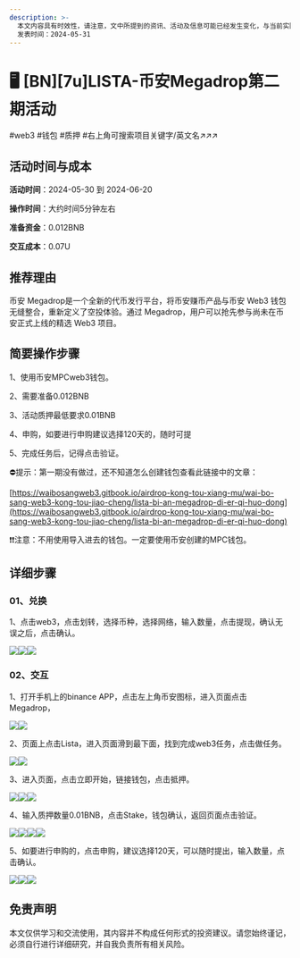 ```yaml
---
description: >-
  本文内容具有时效性，请注意，文中所提到的资讯、活动及信息可能已经发生变化，与当前实际情况有所不同。我们建议您在做出任何决策之前，始终进行自主研究和验证。
  发表时间：2024-05-31
---
```


# 🖥️ \[BN]\[7u]LISTA-币安Megadrop第二期活动

\#web3 #钱包 #质押 #右上角可搜索项目关键字/英文名↗↗↗

## 活动时间与成本 <a href="#huo-dong-shi-jian-yu-cheng-ben" id="huo-dong-shi-jian-yu-cheng-ben"></a>

**活动时间**：2024-05-30 到 2024-06-20

**操作时间**：大约时间5分钟左右

**准备资金**：0.012BNB

**交互成本**：0.07U

## 推荐理由 <a href="#tui-jian-li-you" id="tui-jian-li-you"></a>

币安 Megadrop是一个全新的代币发行平台，将币安赚币产品与币安 Web3 钱包无缝整合，重新定义了空投体验。通过 Megadrop，用户可以抢先参与尚未在币安正式上线的精选 Web3 项目。

## 简要操作步骤 <a href="#jian-yao-cao-zuo-bu-zhou" id="jian-yao-cao-zuo-bu-zhou"></a>

1、使用币安MPCweb3钱包。

2、需要准备0.012BNB

3、活动质押最低要求0.01BNB

4、申购，如要进行申购建议选择120天的，随时可提

5、完成任务后，记得点击验证。

⛔提示：第一期没有做过，还不知道怎么创建钱包查看此链接中的文章：&#x20;

[https://waibosangweb3.gitbook.io/airdrop-kong-tou-xiang-mu/wai-bo-sang-web3-kong-tou-jiao-cheng/lista-bi-an-megadrop-di-er-qi-huo-dong](https://waibosangweb3.gitbook.io/airdrop-kong-tou-xiang-mu/wai-bo-sang-web3-kong-tou-jiao-cheng/lista-bi-an-megadrop-di-er-qi-huo-dong)

❗❗注意：不用使用导入进去的钱包。一定要使用币安创建的MPC钱包。

## 详细步骤 <a href="#xiang-xi-bu-zhou" id="xiang-xi-bu-zhou"></a>

### **01、兑换**

1、点击web3，点击划转，选择币种，选择网络，输入数量，点击提现，确认无误之后，点击确认。

![](<../.gitbook/assets/image (410).png>)![](<../.gitbook/assets/image (411).png>)![](<../.gitbook/assets/image (412).png>)

### **02、交互**

1、打开手机上的binance APP，点击左上角币安图标，进入页面点击Megadrop，

![](<../.gitbook/assets/image (413).png>)![](<../.gitbook/assets/image (414).png>)

2、页面上点击Lista，进入页面滑到最下面，找到完成web3任务，点击做任务。

![](<../.gitbook/assets/image (416).png>)![](<../.gitbook/assets/image (417).png>)

3、进入页面，点击立即开始，链接钱包，点击抵押。

![](<../.gitbook/assets/image (418).png>)![](<../.gitbook/assets/image (419).png>)![](<../.gitbook/assets/image (420).png>)

4、输入质押数量0.01BNB，点击Stake，钱包确认，返回页面点击验证。

![](<../.gitbook/assets/image (422).png>)![](<../.gitbook/assets/image (423).png>)![](<../.gitbook/assets/image (425).png>)![](<../.gitbook/assets/image (426).png>)

5、如要进行申购的，点击申购，建议选择120天，可以随时提出，输入数量，点击确认。

![](<../.gitbook/assets/image (427).png>)![](<../.gitbook/assets/image (428).png>)![](<../.gitbook/assets/image (429).png>)

## 免责声明 <a href="#mian-ze-sheng-ming" id="mian-ze-sheng-ming"></a>

本文仅供学习和交流使用，其内容并不构成任何形式的投资建议。请您始终谨记，必须自行进行详细研究，并自我负责所有相关风险。
